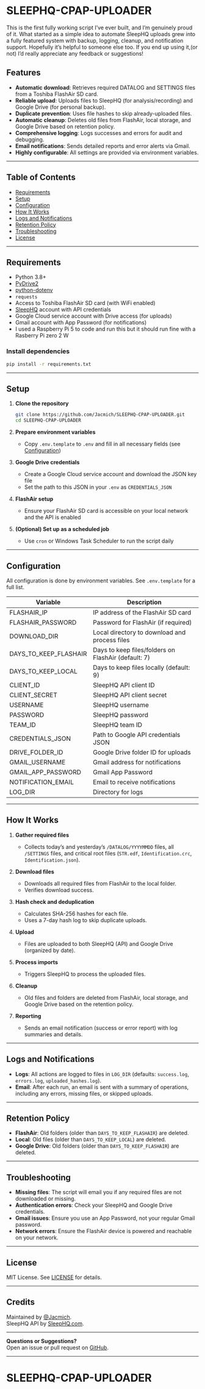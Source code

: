 # SLEEPHQ-CPAP-UPLOADER

This is the first fully working script I’ve ever built, and I’m genuinely proud of it. What started as a simple idea to automate SleepHQ uploads grew into a fully featured system with backup, logging, cleanup, and notification support. Hopefully it’s helpful to someone else too. If you end up using it,(or not) I’d really appreciate any feedback or suggestions!

## Features

- **Automatic download**: Retrieves required DATALOG and SETTINGS files from a Toshiba FlashAir SD card.
- **Reliable upload**: Uploads files to SleepHQ (for analysis/recording) and Google Drive (for personal backup).
- **Duplicate prevention**: Uses file hashes to skip already-uploaded files.
- **Automatic cleanup**: Deletes old files from FlashAir, local storage, and Google Drive based on retention policy.
- **Comprehensive logging**: Logs successes and errors for audit and debugging.
- **Email notifications**: Sends detailed reports and error alerts via Gmail.
- **Highly configurable**: All settings are provided via environment variables.

---

## Table of Contents

- [Requirements](#requirements)
- [Setup](#setup)
- [Configuration](#configuration)
- [How It Works](#how-it-works)
- [Logs and Notifications](#logs-and-notifications)
- [Retention Policy](#retention-policy)
- [Troubleshooting](#troubleshooting)
- [License](#license)

---

## Requirements

- Python 3.8+
- [PyDrive2](https://github.com/iterative/PyDrive2)
- [python-dotenv](https://pypi.org/project/python-dotenv/)
- `requests`
- Access to Toshiba FlashAir SD card (with WiFi enabled)
- [SleepHQ](https://sleephq.com/) account with API credentials
- Google Cloud service account with Drive access (for uploads)
- Gmail account with App Password (for notifications)
- I used a Raspberry Pi 5 to code and run this but it should run fine with a Rasberry Pi zero 2 W

### Install dependencies

```bash
pip install -r requirements.txt
```

---

## Setup

1. **Clone the repository**
   ```bash
   git clone https://github.com/Jacmich/SLEEPHQ-CPAP-UPLOADER.git
   cd SLEEPHQ-CPAP-UPLOADER
   ```

2. **Prepare environment variables**
   - Copy `.env.template` to `.env` and fill in all necessary fields (see [Configuration](#configuration))

3. **Google Drive credentials**
   - Create a Google Cloud service account and download the JSON key file
   - Set the path to this JSON in your `.env` as `CREDENTIALS_JSON`

4. **FlashAir setup**
   - Ensure your FlashAir SD card is accessible on your local network and the API is enabled

5. **(Optional) Set up as a scheduled job**
   - Use `cron` or Windows Task Scheduler to run the script daily

---

## Configuration

All configuration is done by environment variables. See `.env.template` for a full list.

| Variable                | Description                                        |
|-------------------------|----------------------------------------------------|
| FLASHAIR_IP             | IP address of the FlashAir SD card                 |
| FLASHAIR_PASSWORD       | Password for FlashAir (if required)                |
| DOWNLOAD_DIR            | Local directory to download and process files      |
| DAYS_TO_KEEP_FLASHAIR   | Days to keep files/folders on FlashAir (default: 7)|
| DAYS_TO_KEEP_LOCAL      | Days to keep files locally (default: 9)            |
| CLIENT_ID               | SleepHQ API client ID                              |
| CLIENT_SECRET           | SleepHQ API client secret                          |
| USERNAME                | SleepHQ username                                   |
| PASSWORD                | SleepHQ password                                   |
| TEAM_ID                 | SleepHQ team ID                                    |
| CREDENTIALS_JSON        | Path to Google API credentials JSON                |
| DRIVE_FOLDER_ID         | Google Drive folder ID for uploads                 |
| GMAIL_USERNAME          | Gmail address for notifications                    |
| GMAIL_APP_PASSWORD      | Gmail App Password                                 |
| NOTIFICATION_EMAIL      | Email to receive notifications                     |
| LOG_DIR                 | Directory for logs                                 |

---

## How It Works

1. **Gather required files**
    - Collects today’s and yesterday’s `/DATALOG/YYYYMMDD` files, all `/SETTINGS` files, and critical root files (`STR.edf`, `Identification.crc`, `Identification.json`).

2. **Download files**
    - Downloads all required files from FlashAir to the local folder.
    - Verifies download success.

3. **Hash check and deduplication**
    - Calculates SHA-256 hashes for each file.
    - Uses a 7-day hash log to skip duplicate uploads.

4. **Upload**
    - Files are uploaded to both SleepHQ (API) and Google Drive (organized by date).

5. **Process imports**
    - Triggers SleepHQ to process the uploaded files.

6. **Cleanup**
    - Old files and folders are deleted from FlashAir, local storage, and Google Drive based on the retention policy.

7. **Reporting**
    - Sends an email notification (success or error report) with log summaries and details.

---

## Logs and Notifications

- **Logs**: All actions are logged to files in `LOG_DIR` (defaults: `success.log`, `errors.log`, `uploaded_hashes.log`).
- **Email**: After each run, an email is sent with a summary of operations, including any errors, missing files, or skipped uploads.

---

## Retention Policy

- **FlashAir**: Old folders (older than `DAYS_TO_KEEP_FLASHAIR`) are deleted.
- **Local**: Old files (older than `DAYS_TO_KEEP_LOCAL`) are deleted.
- **Google Drive**: Old folders (older than `DAYS_TO_KEEP_FLASHAIR`) are deleted.

---

## Troubleshooting

- **Missing files**: The script will email you if any required files are not downloaded or missing.
- **Authentication errors**: Check your SleepHQ and Google Drive credentials.
- **Gmail issues**: Ensure you use an App Password, not your regular Gmail password.
- **Network errors**: Ensure the FlashAir device is powered and reachable on your network.

---

## License

MIT License. See [LICENSE](LICENSE) for details.

---

## Credits

Maintained by [@Jacmich](https://github.com/Jacmich).  
SleepHQ API by [SleepHQ.com](https://sleephq.com/).

---

**Questions or Suggestions?**  
Open an issue or pull request on [GitHub](https://github.com/Jacmich/SLEEPHQ-CPAP-UPLOADER).

---
# SLEEPHQ-CPAP-UPLOADER
